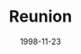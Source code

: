 ---
mission_id: reunion
slug: "reunion"
editorsChoice:
title: "Reunion"
authors: 
    - "John Johnson"
date: 1998-11-23
filename: "reunion.zip"
description: "Having obtained the location of the hidden Jedi Comunity from Goatha, Marek Sunrider has located an uncharted planet and is preparing to land when he is struck with a sudden vision. He learns of a younger sister who lives in a Jedi community who may be willing to meet him if he can prove himself worthy."
cover: 
levelReplaced:	SECBASE
difficulty: no
bm:	yes
fme: no
wax: yes
three_do: yes
voc: yes
gmd: no
vue: no
lfd: yes
base: "New level from scratch" 
editors: "WDFUSE 2.00"

---